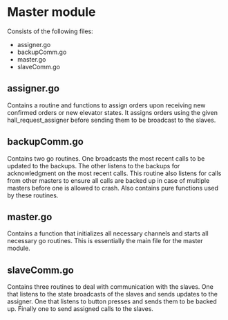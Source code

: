 Master module
===================

Consists of the following files:
- assigner.go
- backupComm.go
- master.go
- slaveComm.go

## assigner.go
Contains a routine and functions to assign orders upon receiving new confirmed orders or new elevator states.
It assigns orders using the given hall_request_assigner before sending them to be broadcast to the slaves.

## backupComm.go
Contains two go routines. One broadcasts the most recent calls to be updated to the backups.
The other listens to the backups for acknowledgment on the most recent calls. This routine also listens for calls from other masters to ensure all calls are backed up in case of multiple masters before one is allowed to crash. 
Also contains pure functions used by these routines. 

## master.go
Contains a function that initializes all necessary channels and starts all necessary go routines. This is essentially the main file for the master module.

## slaveComm.go
Contains three routines to deal with communication with the slaves. One that listens to the state broadcasts of the slaves and sends updates to the assigner. One that listens to button presses and sends them to be backed up. Finally one to send assigned calls to the slaves.
